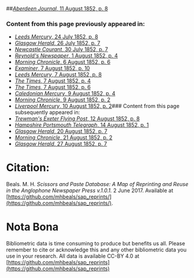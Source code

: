 ##[*Aberdeen Journal*, 11 August 1852, p. 8](https://mhbeals.github.io/sap_html/Aberdeen-Journal/Aberdeen-Journal-11-August-1852-p-8)

### Content from this page previously appeared in:
+ [*Leeds Mercury*, 24 July 1852, p. 8](https://mhbeals.github.io/sap_html/Leeds-Mercury/Leeds-Mercury-24-July-1852-p-8)
+ [*Glasgow Herald*, 26 July 1852, p. 7](https://mhbeals.github.io/sap_html/Glasgow-Herald/Glasgow-Herald-26-July-1852-p-7)
+ [*Newcastle Courant*, 30 July 1852, p. 7](https://mhbeals.github.io/sap_html/Newcastle-Courant/Newcastle-Courant-30-July-1852-p-7)
+ [*Reynold's Newspaper*, 1 August 1852, p. 4](https://mhbeals.github.io/sap_html/Reynold's-Newspaper/Reynold's-Newspaper-1-August-1852-p-4)
+ [*Morning Chronicle*, 6 August 1852, p. 6](https://mhbeals.github.io/sap_html/Morning-Chronicle/Morning-Chronicle-6-August-1852-p-6)
+ [*Examiner*, 7 August 1852, p. 10](https://mhbeals.github.io/sap_html/Examiner/Examiner-7-August-1852-p-10)
+ [*Leeds Mercury*, 7 August 1852, p. 8](https://mhbeals.github.io/sap_html/Leeds-Mercury/Leeds-Mercury-7-August-1852-p-8)
+ [*The Times*, 7 August 1852, p. 4](https://mhbeals.github.io/sap_html/The-Times/The-Times-7-August-1852-p-4)
+ [*The Times*, 7 August 1852, p. 6](https://mhbeals.github.io/sap_html/The-Times/The-Times-7-August-1852-p-6)
+ [*Caledonian Mercury*, 9 August 1852, p. 4](https://mhbeals.github.io/sap_html/Caledonian-Mercury/Caledonian-Mercury-9-August-1852-p-4)
+ [*Morning Chronicle*, 9 August 1852, p. 2](https://mhbeals.github.io/sap_html/Morning-Chronicle/Morning-Chronicle-9-August-1852-p-2)
+ [*Liverpool Mercury*, 10 August 1852, p. 2](https://mhbeals.github.io/sap_html/Liverpool-Mercury/Liverpool-Mercury-10-August-1852-p-2)### Content from this page subsequently appeared in:
+ [*Trewman's Exeter Flying Post*, 12 August 1852, p. 8](https://mhbeals.github.io/sap_html/Trewman's-Exeter-Flying-Post/Trewman's-Exeter-Flying-Post-12-August-1852-p-8)
+ [*Hampshire Portsmouth Telegraph*, 14 August 1852, p. 1](https://mhbeals.github.io/sap_html/Hampshire-Portsmouth-Telegraph/Hampshire-Portsmouth-Telegraph-14-August-1852-p-1)
+ [*Glasgow Herald*, 20 August 1852, p. 7](https://mhbeals.github.io/sap_html/Glasgow-Herald/Glasgow-Herald-20-August-1852-p-7)
+ [*Morning Chronicle*, 21 August 1852, p. 2](https://mhbeals.github.io/sap_html/Morning-Chronicle/Morning-Chronicle-21-August-1852-p-2)
+ [*Glasgow Herald*, 27 August 1852, p. 7](https://mhbeals.github.io/sap_html/Glasgow-Herald/Glasgow-Herald-27-August-1852-p-7)
                    
# Citation: 

Beals. M. H. *Scissors and Paste Database: A Map of Reprinting and Reuse in the Anglophone Newspaper Press v.1.0.1.* 2 June 2017. Available at [https://github.com/mhbeals/sap_reprints/](https://github.com/mhbeals/sap_reprints/). 
                    
# Nota Bona

Bibliometric data is time consuming to produce but benefits us all. Please remember to cite or acknowledge this and any other bibliometric data you use in your research. All data is available CC-BY 4.0 at [https://github.com/mhbeals/sap_reprints](https://github.com/mhbeals/sap_reprints)